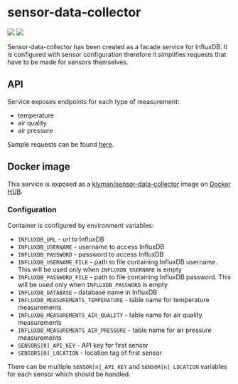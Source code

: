 # sensor-data-collector

![](https://img.shields.io/docker/pulls/klyman/sensor-data-collector.svg)
![](https://img.shields.io/docker/stars/klyman/sensor-data-collector.svg)

Sensor-data-collector has been created as a facade service for InfluxDB. It is configured with sensor configuration
therefore it simplifies requests that have to be made for sensors themselves.

## API

Service exposes endpoints for each type of measurement:

- temperature
- air quality
- air pressure

Sample requests can be found [here](src/integTest/requests/happy-path.http).

## Docker image

This service is exposed as a [klyman/sensor-data-collector](https://hub.docker.com/r/klyman/sensor-data-collector) image
on [Docker HUB](https://hub.docker.com/).

### Configuration

Container is configured by environment variables:

- `INFLUXDB_URL` - url to InfluxDB
- `INFLUXDB_USERNAME` - username to access InfluxDB
- `INFLUXDB_PASSWORD` - password to access InfluxDB
- `INFLUXDB_USERNAME_FILE` - path to file containing InfluxDB username. This will be used only when `INFLUXDB_USERNAME`
  is empty
- `INFLUXDB_PASSWORD_FILE` - path to file containing InfluxDB password. This will be used only when `INFLUXDB_PASSWORD`
  is empty
- `INFLUXDB_DATABASE` - database name in InfluxDB
- `INFLUXDB_MEASUREMENTS_TEMPERATURE` - table name for temperature measurements
- `INFLUXDB_MEASUREMENTS_AIR_QUALITY` - table name for air quality measurements
- `INFLUXDB_MEASUREMENTS_AIR_PRESSURE` - table name for air pressure measurements
- `SENSORS[0]_API_KEY` - API key for first sensor
- `SENSORS[0]_LOCATION` - location tag of first sensor

There can be multiple `SENSOR[n]_API_KEY` and `SENSOR[n]_LOCATION` variables for each sensor which should be handled.
